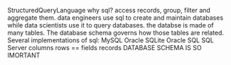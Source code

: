 StructuredQueryLanguage
why sql? 
access records, group, filter and aggregate them.
data engineers use sql to create and maintain databases while data scientists use it to query databases.
the databse is made of many tables. The database schema governs how those tables are related.
Several implementations of sql:
MySQL Oracle SQLite Oracle SQL SQL Server
columns rows == fields records
DATABASE SCHEMA IS SO IMORTANT 